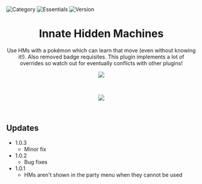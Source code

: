 ![Category](https://badgen.net/badge/Category/Gameplay/green)
![Essentials](https://badgen.net/badge/Essentials/20.1/orange)
![Version](https://badgen.net/badge/Version/1.0.3/cyan)

<h1 align="center">Innate Hidden Machines</h1>

<p align="center">
Use HMs with a pokémon which can learn that move (even without knowing it!). Also removed badge requisites. This plugin implements a lot of overrides so watch out for eventually conflicts with other plugins!
</p>

<p align="center">
  <img src="https://user-images.githubusercontent.com/63038410/178109131-6c057c0e-aab7-45c4-a0d3-faa979af23a4.png" />
</p>

<br>
<a href="https://minhaskamal.github.io/DownGit/#/home?url=https://github.com/MickTK/Pokemon-Essentials-Plugins/tree/main/Innate_Hidden_Machines&fileName=Innate_Hidden_Machines&rootDirectory=true"><p align="center">
<img src="https://custom-icon-badges.herokuapp.com/badge/-Download-red?style=for-the-badge&logo=download&logoColor=white">
</p></a>
<br>

## Updates
- 1.0.3
  - Minor fix
- 1.0.2
  - Bug fixes
- 1.0.1
  - HMs aren't shown in the party menu when they cannot be used
